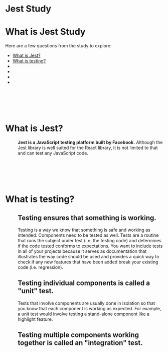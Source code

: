 # Jest Study

# What is Jest Study

Here are a few questions from the study to explore:

* [What is Jest?](#What-is-Jest)
* [What is testing?](#What-is-testing)
* [](#)
* [](#)
* [](#)
* [](#)

<br>
<br>
<br>
<br>

# What is Jest?

<dl>
<dd>

**Jest is a JavaScript testing platform built by Facebook.** Although the Jest library is well suited for the React library, it is not limited to that and can test any JavaScript code.


</dd>
</dl>

<br>
<br>
<br>
<br>

# What is testing?

<dl>
<dd>

## Testing ensures that something is working.
Testing is a way we know that something is safe and working as intended. Components need to be tested as well. Tests are a routine that runs the subject under test (i.e. the testing code) and determines if the code tested conforms to expectations. You want to include tests in all of your projects because it serves as documentation that illustrates the way code should be used and provides a quick way to check if any new features that have been added break your existing code (i.e. regression).

## Testing individual components is called a "unit" test.
Tests that involve components are usually done in isolation so that you know that each component is working as expected. For example, a unit test would involve testing a stand-alone component like a highlight feature. 

## Testing multiple components working together is called an "integration" test.


</dd>
</dl>

<br>
<br>
<br>
<br>